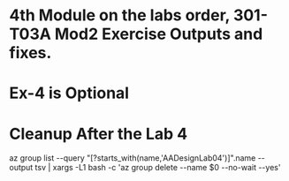 # 4th Module on the labs order, 301-T03A Mod2 Exercise Outputs and fixes. 
# Ex-4 is Optional

# Cleanup After the Lab 4
az group list --query "[?starts_with(name,'AADesignLab04')]".name --output tsv | xargs -L1 bash -c 'az group delete --name $0 --no-wait --yes'


